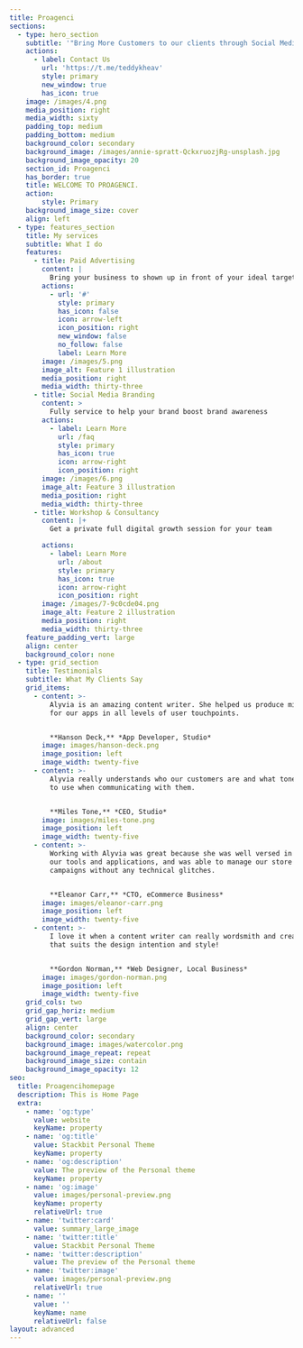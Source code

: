 ```yaml
---
title: Proagenci
sections:
  - type: hero_section
    subtitle: '"Bring More Customers to our clients through Social Media Advertising."'
    actions:
      - label: Contact Us
        url: 'https://t.me/teddykheav'
        style: primary
        new_window: true
        has_icon: true
    image: /images/4.png
    media_position: right
    media_width: sixty
    padding_top: medium
    padding_bottom: medium
    background_color: secondary
    background_image: /images/annie-spratt-QckxruozjRg-unsplash.jpg
    background_image_opacity: 20
    section_id: Proagenci
    has_border: true
    title: WELCOME TO PROAGENCI.
    action: 
        style: Primary
    background_image_size: cover
    align: left
  - type: features_section
    title: My services
    subtitle: What I do
    features:
      - title: Paid Advertising
        content: |
          Bring your business to shown up in front of your ideal target audience using Ads (Facebook, Instagram, Tik Tok, etc)
        actions:
          - url: '#'
            style: primary
            has_icon: false
            icon: arrow-left
            icon_position: right
            new_window: false
            no_follow: false
            label: Learn More
        image: /images/5.png
        image_alt: Feature 1 illustration
        media_position: right
        media_width: thirty-three
      - title: Social Media Branding
        content: >
          Fully service to help your brand boost brand awareness
        actions:
          - label: Learn More
            url: /faq
            style: primary
            has_icon: true
            icon: arrow-right
            icon_position: right
        image: /images/6.png
        image_alt: Feature 3 illustration
        media_position: right
        media_width: thirty-three
      - title: Workshop & Consultancy
        content: |+
          Get a private full digital growth session for your team

        actions:
          - label: Learn More
            url: /about
            style: primary
            has_icon: true
            icon: arrow-right
            icon_position: right
        image: /images/7-9c0cde04.png
        image_alt: Feature 2 illustration
        media_position: right
        media_width: thirty-three
    feature_padding_vert: large
    align: center
    background_color: none
  - type: grid_section
    title: Testimonials
    subtitle: What My Clients Say
    grid_items:
      - content: >-
          Alyvia is an amazing content writer. She helped us produce microcopy
          for our apps in all levels of user touchpoints.


          **Hanson Deck,** *App Developer, Studio*
        image: images/hanson-deck.png
        image_position: left
        image_width: twenty-five
      - content: >-
          Alyvia really understands who our customers are and what tone of voice
          to use when communicating with them.


          **Miles Tone,** *CEO, Studio*
        image: images/miles-tone.png
        image_position: left
        image_width: twenty-five
      - content: >-
          Working with Alyvia was great because she was well versed in all of
          our tools and applications, and was able to manage our store and
          campaigns without any technical glitches.


          **Eleanor Carr,** *CTO, eCommerce Business*
        image: images/eleanor-carr.png
        image_position: left
        image_width: twenty-five
      - content: >-
          I love it when a content writer can really wordsmith and create copy
          that suits the design intention and style!


          **Gordon Norman,** *Web Designer, Local Business*
        image: images/gordon-norman.png
        image_position: left
        image_width: twenty-five
    grid_cols: two
    grid_gap_horiz: medium
    grid_gap_vert: large
    align: center
    background_color: secondary
    background_image: images/watercolor.png
    background_image_repeat: repeat
    background_image_size: contain
    background_image_opacity: 12
seo:
  title: Proagencihomepage
  description: This is Home Page
  extra:
    - name: 'og:type'
      value: website
      keyName: property
    - name: 'og:title'
      value: Stackbit Personal Theme
      keyName: property
    - name: 'og:description'
      value: The preview of the Personal theme
      keyName: property
    - name: 'og:image'
      value: images/personal-preview.png
      keyName: property
      relativeUrl: true
    - name: 'twitter:card'
      value: summary_large_image
    - name: 'twitter:title'
      value: Stackbit Personal Theme
    - name: 'twitter:description'
      value: The preview of the Personal theme
    - name: 'twitter:image'
      value: images/personal-preview.png
      relativeUrl: true
    - name: ''
      value: ''
      keyName: name
      relativeUrl: false
layout: advanced
---
```

